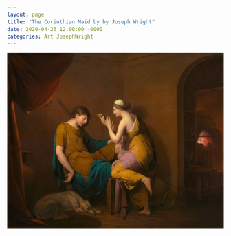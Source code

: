 ```yaml
---
layout: page
title: "The Corinthian Maid by by Joseph Wright"
date: 2020-04-26 12:00:00 -0000
categories: Art JosephWright
---
```

![TheCorinthianMaid](/images/TheCorinthianMaid.jpg)
